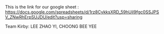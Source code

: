 This is the link for our google sheet : https://docs.google.com/spreadsheets/d/1rz8CykksXRD_59hUil9fgc0SSJPSV_ZNwRhErpSUJDU/edit?usp=sharing

Team Kirby:
LEE ZHAO YI, 
CHOONG BEE YEE

